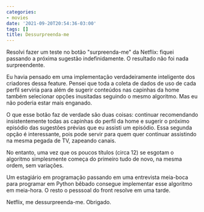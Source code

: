 ```yaml
---
categories:
- movies
date: '2021-09-20T20:54:36-03:00'
tags: []
title: Dessurpreenda-me
---
```


Resolvi fazer um teste no botão "surpreenda-me" da Netflix: fiquei passando a próxima sugestão indefinidamente. O resultado não foi nada surpreendente.

Eu havia pensado em uma implementação verdadeiramente inteligente dos criadores dessa feature. Pensei que toda a coleta de dados de uso de cada perfil serviria para além de sugerir conteúdos nas capinhas da home também selecionar opções inusitadas seguindo o mesmo algoritmo. Mas eu não poderia estar mais enganado.

O que esse botão faz de verdade são duas coisas: continuar recomendando insistentemente todas as capinhas do perfil da home e sugerir o próximo episódio das sugestões prévias que eu assisti um episódio. Essa segunda opção é interessante, pois pode servir para quem quer continuar assistindo na mesma pegada de TV, zapeando canais.

No entanto, uma vez que os poucos títulos (circa 12) se esgotam o algoritmo simplesmente começa do primeiro tudo de novo, na mesma ordem, sem variações.

Um estagiário em programação passando em uma entrevista meia-boca para programar em Python bêbado consegue implementar esse algoritmo em meia-hora. O resto o pesssoal do front resolve em uma tarde.

Netflix, me dessurpreenda-me. Obrigado.